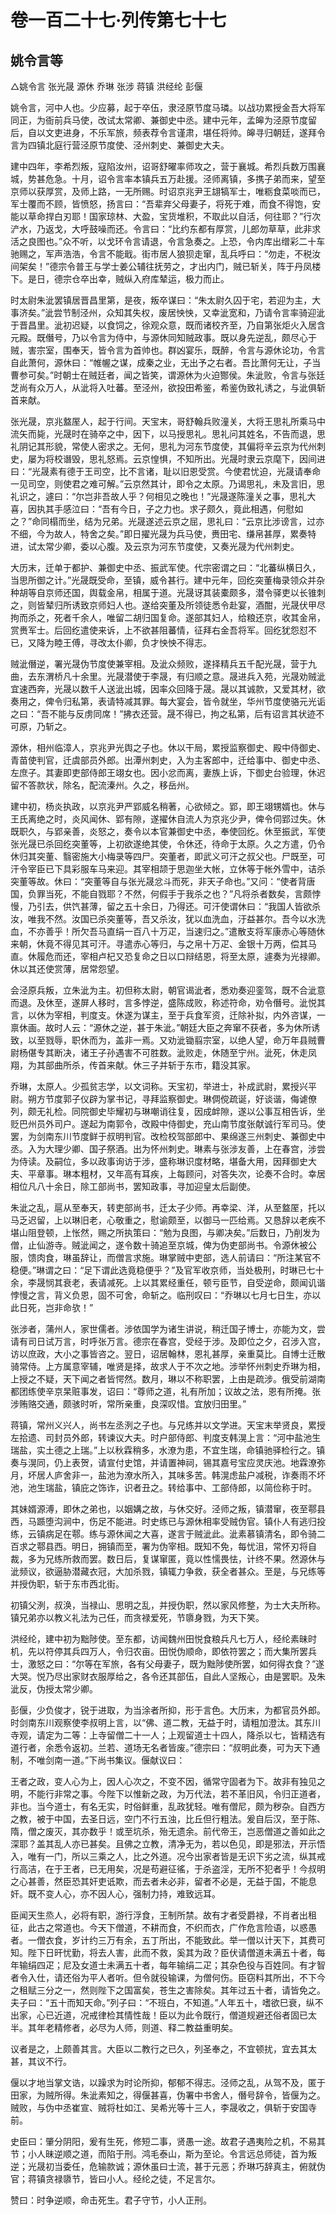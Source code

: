 # 卷一百二十七·列传第七十七

## 姚令言等

△姚令言 张光晟 源休 乔琳 张涉 蒋镇 洪经纶 彭偃

姚令言，河中人也。少应募，起于卒伍，隶泾原节度马璘。以战功累授金吾大将军同正，为衙前兵马使，改试太常卿、兼御史中丞。建中元年，孟皞为泾原节度留后，自以文吏进身，不乐军旅，频表荐令言谨肃，堪任将帅。皞寻归朝廷，遂拜令言为四镇北庭行营泾原节度使、泾州刺史、兼御史大夫。

建中四年，李希烈叛，寇陷汝州，诏哥舒曜率师攻之，营于襄城。希烈兵数万围襄城，势甚危急。十月，诏令言率本镇兵五万赴援。泾师离镇，多携子弟而来，望至京师以获厚赏，及师上路，一无所赐。时诏京兆尹王翃犒军士，唯粝食菜啖而已，军士覆而不顾，皆愤怒，扬言曰：“吾辈弃父母妻子，将死于难，而食不得饱，安能以草命捍白刃耶！国家琼林、大盈，宝货堆积，不取此以自活，何往耶？”行次浐水，乃返戈，大呼鼓噪而还。令言曰：“比约东都有厚赏，儿郎勿草草，此非求活之良图也。”众不听，以戈环令言请退，令言急奏之。上恐，令内库出缯彩二十车驰赐之，军声浩浩，令言不能戢。街市居人狼狈走窜，乱兵呼曰：“勿走，不税汝间架矣！”德宗令普王与学士姜公辅往抚劳之，才出内门，贼已斩关，阵于丹凤楼下。是日，德宗仓卒出幸，贼纵入府库辇运，极力而止。

时太尉朱泚罢镇居晋昌里第，是夜，叛卒谋曰：“朱太尉久囚于宅，若迎为主，大事济矣。”泚尝节制泾州，众知其失权，废居怏怏，又幸泚宽和，乃请令言率骑迎泚于晋昌里。泚初迟疑，以食饲之，徐观众意，既而诸校齐至，乃自第张炬火入居含元殿。既僭号，乃以令言为侍中，与源休同知贼政事。既以身先逆乱，颇尽心于贼，害宗室，围奉天，皆令言为首帅也。群凶宴乐，既醉，令言与源休论功，令言自此萧何，源休曰：“帷幄之谋，成秦之业，无出予之右者。吾比萧何无让，子当曹参可矣。”时朝士在贼廷者，闻之皆笑，谓源休为火迫酂侯。朱泚败，令言与张廷芝尚有众万人，从泚将入吐蕃。至泾州，欲投田希鉴，希鉴伪致礼诱之，与泚俱斩首来献。

张光晟，京兆盩厔人，起于行间。天宝末，哥舒翰兵败潼关，大将王思礼所乘马中流矢而毙，光晟时在骑卒之中，因下，以马授思礼。思礼问其姓名，不告而退，思礼阴记其形貌，常使人密求之。无何，思礼为河东节度使，其偏将辛云京为代州刺史，屡为将校谮毁，思礼怒焉。云京惶惧，不知所出。光晟时隶云京麾下，因间进曰：“光晟素有德于王司空，比不言诸，耻以旧恩受赏。今使君忧迫，光晟请奉命一见司空，则使君之难可解。”云京然其计，即令之太原。乃谒思礼，未及言旧，思礼识之，遽曰：“尔岂非吾故人乎？何相见之晚也！”光晟遂陈潼关之事，思礼大喜，因执其手感泣曰：“吾有今日，子之力也。求子颇久，竟此相遇，何慰如之？”命同榻而坐，结为兄弟。光晟遂述云京之屈，思礼曰：“云京比涉谤言，过亦不细，今为故人，特舍之矣。”即日擢光晟为兵马使，赉田宅、缣帛甚厚，累奏特进，试太常少卿，委以心腹。及云京为河东节度使，又奏光晟为代州刺史。

大历末，迁单于都护、兼御史中丞、振武军使。代宗密谓之曰：“北蕃纵横日久，当思所御之计。”光晟既受命，至镇，威令甚行。建中元年，回纥突董梅录领众并杂种胡等自京师还国，舆载金帛，相属于道。光晟讶其装橐颇多，潜令驿吏以长锥刺之，则皆辇归所诱致京师妇人也。遂给突董及所领徒悉令赴宴，酒酣，光晟伏甲尽拘而杀之，死者千余人，唯留二胡归国复命。遂部其妇人，给粮还京，收其金帛，赏赉军士。后回纥遣使来诉，上不欲甚阻蕃情，征拜右金吾将军。回纥犹怨怼不已，又降为睦王傅，寻改太仆卿，负才怏怏不得志。

贼泚僭逆，署光晟伪节度使兼宰相。及泚众频败，遂择精兵五千配光晟，营于九曲，去东渭桥凡十余里。光晟潜使于李晟，有归顺之意。晟进兵入苑，光晟劝贼泚宜速西奔，光晟以数千人送泚出城，因率众回降于晟。晟以其诚款，又爱其材，欲奏用之，俾令归私第，表请特减其罪。每大宴会，皆令就坐，华州节度使骆元光诟之曰：“吾不能与反虏同席！”拂衣还营。晟不得已，拘之私第，后有诏言其状迹不可原，乃斩之。

源休，相州临漳人，京兆尹光舆之子也。休以干局，累授监察御史、殿中侍御史、青苗使判官，迁虞部员外郎。出潭州刺史，入为主客郎中，迁给事中、御史中丞、左庶子。其妻即吏部侍郎王翊女也。因小忿而离，妻族上诉，下御史台验理，休迟留不答款状，除名，配流溱州。久之，移岳州。

建中初，杨炎执政，以京兆尹严郢威名稍著，心欲倾之。郢，即王翊甥婿也。休与王氏离绝之时，炎风闻休、郢有隙，遂擢休自流人为京兆少尹，俾令伺郢过失。休既职久，与郢亲善，炎怒之，奏令以本官兼御史中丞，奉使回纥。休至振武，军使张光晟已杀回纥突董等，上初欲遂绝其使，令休还，待命于太原。久之方遣，仍令休归其突董、翳密施大小梅录等四尸。突董者，即武义可汗之叔父也。尸既至，可汗令宰臣已下具彩服车马来迎。其宰相颉于思迦坐大帐，立休等于帐外雪中，诘杀突董等故。休曰：“突董等自与张光晟忿斗而死，非天子命也。”又问：“使者背唐国，负罪当死，不能自戮耶？不然，何假手于我杀之也？”凡将杀者数矣，言颇悖慢，乃引去，供饩甚薄，留之五十余日，乃得还。可汗使谓休曰：“我国人皆欲杀汝，唯我不然。汝国已杀突董等，吾又杀汝，犹以血洗血，汙益甚尔。吾今以水洗血，不亦善乎！所欠吾马直绢一百八十万疋，当速归之。”遣散支将军康赤心等随休来朝，休竟不得见其可汗。寻遣赤心等归，与之帛十万疋、金银十万两，偿其马直。休履危而还，宰相卢杞又恐复命之日以口辩结恩，将至太原，遽奏为光禄卿。休以其还使赏薄，居常怨望。

会泾原兵叛，立朱泚为主。初但称太尉，朝官谒泚者，悉劝奏迎銮驾，既不合泚意而退。及休至，遂屏人移时，言多悖逆，盛陈成败，称述符命，劝令僭号。泚悦其言，以休为宰相，判度支。休遂为谋主，至于兵食军资，迁除补拟，内外咨谋，一禀休画。故时人云：“源休之逆，甚于朱泚。”朝廷大臣之奔窜不获者，多为休所诱致，以至戮辱，职休而为，盖非一焉。又劝泚锄翦宗室，以绝人望，命万年县贼曹尉杨偡专其断决，诸王子孙遇害不可胜数。泚败走，休随至宁州。泚死，休走凤翔，为其部曲所杀，传首来献。休三子并斩于东市，籍没其家。

乔琳，太原人。少孤贫志学，以文词称。天宝初，举进士，补成武尉，累授兴平尉。朔方节度郭子仪辟为掌书记，寻拜监察御史。琳倜傥疏诞，好谈谐，侮谑僚列，颇无礼检。同院御史毕耀初与琳嘲诮往复，因成衅隙，遂以公事互相告诉，坐贬巴州员外司户。遂起为南郭令，改殿中侍御史，充山南节度张献诚行军司马。使罢，为剑南东川节度鲜于叔明判官。改检校驾部郎中、果绵遂三州刺史、兼御史中丞。入为大理少卿、国子祭酒。出为怀州刺史。琳素与张涉友善，上在春宫，涉尝为侍读。及嗣位，多以政事询访于涉，盛称琳识度材略，堪备大用，因拜御史大夫、平章事。琳本粗材，又年高有耳疾，上每顾问，对答失次，论奏不合时。幸居相位凡八十余日，除工部尚书，罢知政事，寻加迎皇太后副使。

朱泚之乱，扈从至奉天，转吏部尚书，迁太子少师。再幸梁、洋，从至盩厔，托以马乏迟留，上以琳旧老，心敬重之，慰谕颇至，以御马一匹给焉。又恳辞以老疾不堪山阻登顿，上怅然，赐之所执策曰：“勉为良图，与卿决矣。”后数日，乃削发为僧，止仙游寺。贼泚闻之，遂令数十骑追至京城，俾为伪吏部尚书。令源休被公服，馈肉食，琳虽辞让，而僧言求施。琳掌贼中吏部，选人前请曰：“所注某官不稳便。”琳谓之曰：“足下谓此选竟稳便乎？”及官军收京师，当处极刑，时琳已七十余，李晟悯其衰老，表请减死。上以其累经重任，顿亏臣节，自受逆命，颇闻讥谐悖慢之言，背义负恩，固不可舍，命斩之。临刑叹曰：“乔琳以七月七日生，亦以此日死，岂非命欤！”

张涉者，蒲州人，家世儒者。涉依国学为诸生讲说，稍迁国子博士，亦能为文，尝请有司日试万言，时呼张万言。德宗在春宫，受经于涉。及即位之夕，召涉入宫，访以庶政，大小之事皆咨之。翌日，诏居翰林，恩礼甚厚，亲重莫比。自博士迁散骑常侍。上方属意宰辅，唯贤是择，故求人于不次之地。涉举怀州刺史乔琳为相，上授之不疑，天下闻之者皆愕然。数月，琳以不称职罢，上由是疏涉。俄受前湖南都团练使辛京杲赃事发，诏曰：“尊师之道，礼有所加；议故之法，恩有所掩。张涉贿赂交通，颇骇时听，常所亲重，良深叹惜。宜放归田里。”

蒋镇，常州义兴人，尚书左丞洌之子也。与兄练并以文学进。天宝末举贤良，累授左拾遗、司封员外郎，转谏议大夫。时户部侍郎、判度支韩滉上言：“河中盐池生瑞盐，实土德之上瑞。”上以秋霖稍多，水潦为患，不宜生瑞，命镇驰驿检行之。镇奏与滉同，仍上表贺，请宣付史馆，并请置神祠，锡其嘉号宝应灵庆池。地霖潦弥月，坏居人庐舍非一，盐池为潦水所入，其味多苦。韩滉虑盐户减税，诈奏雨不坏池，池生瑞盐，镇庇之饰诈，识者丑之。转给事中、工部侍郎，以简俭称于时。

其妹婿源溥，即休之弟也，以姻媾之故，与休交好。泾师之叛，镇潜窜，夜至鄠县西，马踬堕沟涧中，伤足不能进。时史练已与源休相率受贼伪官。镇仆人有逃归投练，云镇病足在鄠。练与源休闻之大喜，遂言于贼泚此。泚素慕镇清名，即令骑二百求之鄠县西。明日，拥镇而至，署为伪宰相。既知不免，每忧沮，常怀刃将自裁，多为兄练所救而罢。数日后，复谋窜匿，竟以性懦畏怯，计终不果。然源休与泚频议，欲逼胁潜藏衣冠，大加杀戮，镇辄力争救，获全者甚众。至是，与兄练等并授伪职，斩于东市西北街。

初镇父洌，叔涣，当禄山、思明之乱，并授伪职，然以家风修整，为士大夫所称。镇兄弟亦以教义礼法为己任，而贪禄爱死，节隳身戮，为天下笑。

洪经纶，建中初为黜陟使。至东都，访闻魏州田悦食粮兵凡七万人，经纶素昧时机，先以符停其兵四万人，令归农亩。田悦伪顺命，即依符罢之；而大集所罢兵士，激怒之曰：“尔等在军旅，各有父母妻子，既为黜陟使所罢，如何得衣食？”遂大哭。悦乃尽出家财衣服厚给之，各令还其部伍，自此人坚叛心，由是罢职。及朱泚反，伪授太常少卿。

彭偃，少负俊才，锐于进取，为当涂者所抑，形于言色。大历末，为都官员外郎。时剑南东川观察使李叔明上言，以“佛、道二教，无益于时，请粗加澄汰。其东川寺观，请定为二等：上寺留僧二十一人；上观留道士十四人，降杀以七，皆精选有道行者，余悉令返初。兰若、道场无名者皆废。”德宗曰：“叔明此奏，可为天下通制，不唯剑南一道。”下尚书集议。偃献议曰：

王者之政，变人心为上，因人心次之，不变不因，循常守固者为下。故非有独见之明，不能行非常之事。今陛下以惟新之政，为万代法，若不革旧风，令归正道者，非也。当今道士，有名无实，时俗鲜重，乱政犹轻。唯有僧尼，颇为秽杂。自西方之教，被于中国，去圣日远，空门不行五浊，比丘但行粗法。爰自后汉，至于陈、隋，僧之废灭，其亦数乎！或至坑杀，殆无遗余。前代帝王，岂恶僧道之善如此之深耶？盖其乱人亦已甚矣。且佛之立教，清净无为，若以色见，即是邪法，开示悟入，唯有一门，所以三乘之人，比之外道。况今出家者皆是无识下劣之流，纵其戒行高洁，在于王者，已无用矣，况是苟避征徭，于杀盗淫，无所不犯者乎！今叔明之心甚善，然臣恐其奸吏诋欺，而去者未必非，留者不必是，无益于国，不能息奸。既不变人心，亦不因人心，强制力持，难致远耳。

臣闻天生烝人，必将有职，游行浮食，王制所禁。故有才者受爵禄，不肖者出租征，此古之常道也。今天下僧道，不耕而食，不织而衣，广作危言险语，以惑愚者。一僧衣食，岁计约三万有余，五丁所出，不能致此。举一僧以计天下，其费可知。陛下日旰忧勤，将去人害，此而不救，奚其为政？臣伏请僧道未满五十者，每年输绢四疋；尼及女道士未满五十者，每年输绢二疋；其杂色役与百姓同。有才智者令入仕，请还俗为平人者听。但令就役输课，为僧何伤。臣窃料其所出，不下今之租赋三分之一，然则陛下之国富矣，苍生之害除矣。其年过五十者，请皆免之。夫子曰：“五十而知天命。”列子曰：“不班白，不知道。”人年五十，嗜欲巳衰，纵不出家，心已近道，况戒律检其情性哉！臣以为此令既行，僧道规避还俗者固已太半。其年老精修者，必尽为人师，则道、释二教益重明矣。

议者是之，上颇善其言。大臣以二教行之已久，列圣奉之，不宜顿扰，宜去其太甚，其议不行。

偃以才地当掌文诰，以躁求为时论所抑，郁郁不得志。泾师之乱，从驾不及，匿于田家，为贼所得。朱泚素知之，得偃甚喜，伪署中书舍人，僭号辞令，皆偃为之。贼败，与伪中丞崔宣、贼将杜如江、吴希光等十三人，李晟收之，俱斩于安国寺前。

史臣曰：肇分阴阳，爰有生死，修短二事，贤愚一途。故君子遇夷险之机，不易其节；小人昧逆顺之道，而陷于刑。鸿毛泰山，斯为至论。令言远总师徒，首为叛逆；光晟初当委任，危输款诚；源休虽曰士流，甚于元恶；乔琳巧辞真主，俯就伪官；蒋镇贪禄隳节，皆曰小人。经纶之徒，不足言尔。

赞曰：时争逆顺，命击死生。君子守节，小人正刑。
